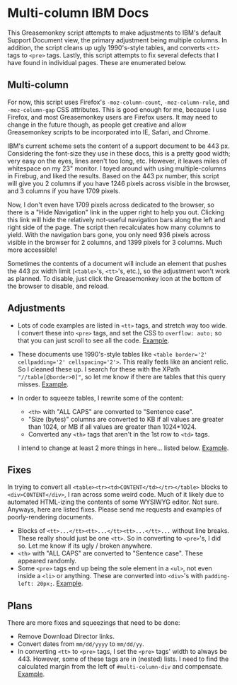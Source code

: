 Multi-column IBM Docs
=====================

This Greasemonkey script attempts to make adjustments to IBM's default Support Document view, the primary adjustment being multiple columns. In addition, the script cleans up ugly 1990's-style tables, and converts `<tt>` tags to `<pre>` tags. Lastly, this script attempts to fix several defects that I have found in individual pages. These are enumerated below.

Multi-column
------------

For now, this script uses Firefox's `-moz-column-count`, `-moz-column-rule`, and `-moz-column-gap` CSS attributes. This is good enough for me, because I use Firefox, and most Greasemonkey users are Firefox users. It may need to change in the future though, as people get creative and allow Greasemonkey scripts to be incorporated into IE, Safari, and Chrome.

IBM's current scheme sets the content of a support document to be 443 px. Considering the font-size they use in these docs, this is a pretty good width; very easy on the eyes, lines aren't too long, etc. However, it leaves miles of whitespace on my 23" monitor. I toyed around with using multiple-columns in Firebug, and liked the results. Based on the 443 px number, this script will give you 2 columns if you have 1246 pixels across visible in the browser, and 3 columns if you have 1709 pixels.

Now, I don't even have 1709 pixels across dedicated to the browser, so there is a "Hide Navigation" link in the upper right to help you out. Clicking this link will hide the relatively not-useful navigation bars along the left and right side of the page. The script then recalculates how many columns to yield. With the navigation bars gone, you only need 936 pixels across visible in the browser for 2 columns, and 1399 pixels for 3 columns. Much more accessible!

Sometimes the contents of a document will include an element that pushes the 443 px width limit (`<table>`'s, `<tt>`'s, etc.), so the adjustment won't work as planned. To disable, just click the Greasemonkey icon at the bottom of the browser to disable, and reload.

Adjustments
-----------

+   Lots of code examples are listed in `<tt>` tags, and stretch way too wide. I convert these into `<pre>` tags, and set the CSS to `overflow: auto;` so that you can just scroll to see all the code. [Example](http://www-01.ibm.com/support/docview.wss?rs=2044&uid=swg24024682).
+   These documents use 1990's-style tables like `<table border='2' cellpadding='2' cellspacing='2'>`. This really feels like an ancient relic. So I cleaned these up. I search for these with the XPath `"//table[@border>0]"`, so let me know if there are tables that this query misses. [Example](http://www-01.ibm.com/support/docview.wss?rs=2044&uid=swg24024682).
+   In order to squeeze tables, I rewrite some of the content:
    -   `<th>` with "ALL CAPS" are converted to "Sentence case".
    -   "Size (bytes)" columns are converted to KB if all values are greater than 1024, or MB if all values are greater than 1024*1024.
    -   Converted any `<th>` tags that aren't in the 1st row to `<td>` tags.

    I intend to change at least 2 more things in here... listed below. [Example](http://www-01.ibm.com/support/docview.wss?rs=2044&uid=swg24024682).

Fixes
-----

In trying to convert all `<table><tr><td>CONTENT</td></tr></table>` blocks to `<div>CONTENT</div>`, I ran across some weird code. Much of it likely due to automated HTML-izing the contents of some WYSIWYG editor. Not sure. Anyways, here are listed fixes. Please send me requests and examples of poorly-rendering documents.

+   Blocks of `<tt>...</tt><tt>...</tt><tt>...</tt>...` without line breaks. These really should just be one `<tt>`. So in converting to `<pre>`'s, I did so. Let me know if its ugly / broken anywhere.
+   `<th>` with "ALL CAPS" are converted to "Sentence case". These appeared randomly.
+   Some `<pre>` tags end up being the sole element in a `<ul>`, not even inside a `<li>` or anything. These are converted into `<div>`'s with `padding-left: 20px;`. [Example](http://www-01.ibm.com/support/docview.wss?rs=3352&context=SSDV2W&dc=D400&uid=swg24023138&loc=en_US&cs=UTF-8&lang=en&rss=ct3352rational).

Plans
-----

There are more fixes and squeezings that need to be done:

+   Remove Download Director links.
+   Convert dates from `mm/dd/yyyy` to `mm/dd/yy`.
+   In converting `<tt>` to `<pre>` tags, I set the `<pre>` tags' width to always be 443. However, some of these tags are in (nested) lists. I need to find the calculated margin from the left of `#multi-column-div` and compensate. [Example](http://www-01.ibm.com/support/docview.wss?rs=3352&context=SSDV2W&dc=D400&uid=swg24023138&loc=en_US&cs=UTF-8&lang=en&rss=ct3352rational).